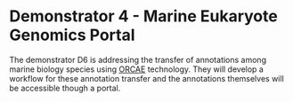 # Demonstrator 4 - Marine Eukaryote Genomics Portal

The demonstrator D6 is addressing the transfer of annotations among marine biology species using [ORCAE](../orcae/) technology. They will develop a workflow for these annotation transfer and the annotations themselves will be accessible though a portal.